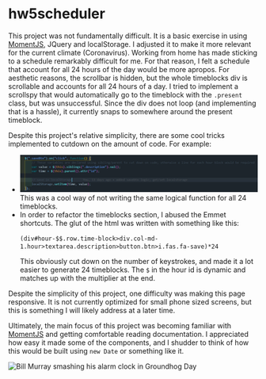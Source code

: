 # hw5scheduler

This project was not fundamentally difficult. It is a basic exercise in using [MomentJS](https://momentjs.com/), JQuery and localStorage. I adjusted it to make it more relevant for the current climate (Coronavirus). Working from home has made sticking to a schedule remarkably difficult for me. For that reason, I felt a schedule that account for all 24 hours of the day would be more apropos. For aesthetic reasons, the scrollbar is hidden, but the whole timeblocks div is scrollable and accounts for all 24 hours of a day. I tried to implement a scrollspy that would automatically go to the timeblock with the `.present` class, but was unsuccessful. Since the div does not loop (and implementing that is a hassle), it currently snaps to somewhere around the present timeblock.  


Despite this project's relative simplicity, there are some cool tricks implemented to cutdown on the amount of code. For example:

* ![Image of using first child to set local storage](./screenshots/childrenScheduler.png) This was a cool way of not writing the same logical function for all 24 timeblocks.
* In order to refactor the timeblocks section, I abused the Emmet shortcuts. The glut of the html was written with something like this:
    ```
    (div#hour-$$.row.time-block>div.col-md-1.hour>textarea.description>button.btn>i.fas.fa-save)*24
    ```
    This obviously cut down on the number of keystrokes, and made it a lot easier to generate 24 timeblocks. The `$` in the hour id is dynamic and matches up with the multiplier at the end. 

Despite the simplicity of this project, one difficulty was making this page responsive. It is not currently optimized for small phone sized screens, but this is something I will likely address at a later time. 

Ultimately, the main focus of this project was becoming familiar with [MomentJS](https://momentjs.com/) and getting comfortable reading documentation. I appreciated how easy it made some of the components, and I shudder to think of how this would be built using `new Date` or something like it.

![Bill Murray smashing his alarm clock in Groundhog Day](https://media.giphy.com/media/fuEbh3lzH1ryeIdikI/giphy.gif)
